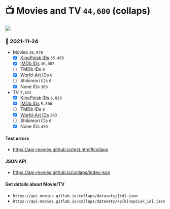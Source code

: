 # :tv: Movies and TV `44,600` (collaps)

<a href="https://API-Movies.github.io"><img src="https://API-Movies.github.io/banner.png?cache"></a>

### :date: 2021-11-24
- Movies `36,978`
  - [x] <a href="https://API-Movies.github.io/collaps/movie_kinopoisk_ids.json">KinoPoisk IDs</a> `35,465`
  - [x] <a href="https://API-Movies.github.io/collaps/movie_imdb_ids.json">IMDb IDs</a> `30,007`
  - [ ] TMDb IDs `0`
  - [x] <a href="https://API-Movies.github.io/collaps/movie_world_art_ids.json">World-Art IDs</a> `8`
  - [ ] Shikimori IDs `0`
  - [x] None IDs `369`
- TV `7,622`
  - [x] <a href="https://API-Movies.github.io/collaps/tv_kinopoisk_ids.json">KinoPoisk IDs</a> `6,829`
  - [x] <a href="https://API-Movies.github.io/collaps/tv_imdb_ids.json">IMDb IDs</a> `5,800`
  - [ ] TMDb IDs `0`
  - [x] <a href="https://API-Movies.github.io/collaps/tv_world_art_ids.json">World-Art IDs</a> `283`
  - [ ] Shikimori IDs `0`
  - [x] None IDs `430`
#### Test errors
- <a href='https://api-movies.github.io/test.html#collaps'>https://api-movies.github.io/test.html#collaps</a>
#### JSON API
- <a href='https://api-movies.github.io/collaps/index.json'>https://api-movies.github.io/collaps/index.json</a>
#### Get details about Movie/TV
- `https://api-movies.gitlab.io/collaps/datasets/[id].json`
- `https://api-movies.gitlab.io/collaps/datasets/kp[kinopoisk_id].json`
